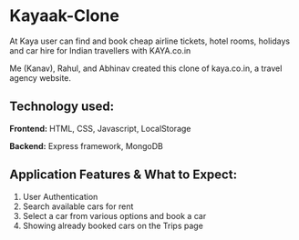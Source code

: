 ﻿# Kayaak-Clone

At Kaya user can find and book cheap airline tickets, hotel rooms, holidays and car hire for Indian travellers with KAYA.co.in

Me (Kanav), Rahul, and Abhinav created this clone of kaya.co.in, a travel agency website.

## Technology used:

**Frontend:**
HTML, CSS, Javascript, LocalStorage

**Backend:**
Express framework, MongoDB

## Application Features & What to Expect:

1. User Authentication
2. Search available cars for rent
3. Select a car from various options and book a car
4. Showing already booked cars on the Trips page



